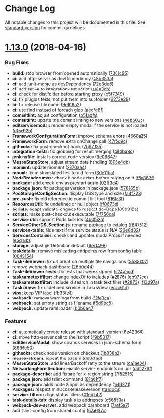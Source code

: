 # Change Log

All notable changes to this project will be documented in this file. See [standard-version](https://github.com/conventional-changelog/standard-version) for commit guidelines.

<a name="1.13.0"></a>
# [1.13.0](https://github.com/dcos/dcos-ui/compare/v1.12.0-rc.1...v1.13.0) (2018-04-16)


### Bug Fixes

* **build:** stop browser from opened automatically ([7301c95](https://github.com/dcos/dcos-ui/commit/7301c95))
* **ci:** add http-server as devDependency ([48b353a](https://github.com/dcos/dcos-ui/commit/48b353a))
* **ci:** add junit-merge as devDependency ([72e3de6](https://github.com/dcos/dcos-ui/commit/72e3de6))
* **ci:** add set -e to integration-test script ([ae1e3cb](https://github.com/dcos/dcos-ui/commit/ae1e3cb))
* **ci:** check for dist folder before starting proxy ([c5f7349](https://github.com/dcos/dcos-ui/commit/c5f7349))
* **ci:** fix plugins tests, not put them into subfolder ([6273e38](https://github.com/dcos/dcos-ui/commit/6273e38))
* **ci:** fix release file name ([9d619a2](https://github.com/dcos/dcos-ui/commit/9d619a2))
* **ci:** use find instead of foreach glob ([aec7e8f](https://github.com/dcos/dcos-ui/commit/aec7e8f))
* **commitlint:** adjust configuration ([b5fadfa](https://github.com/dcos/dcos-ui/commit/b5fadfa))
* **commitlint:** update the commit linting to new versions ([4eb602c](https://github.com/dcos/dcos-ui/commit/4eb602c))
* **editservicemodal:** render empty modal if the service is not loaded ([df5e92b](https://github.com/dcos/dcos-ui/commit/df5e92b))
* **FrameworkConfigurationForm:** improve schema errors ([4668a25](https://github.com/dcos/dcos-ui/commit/4668a25))
* **FrameworkForm:** remove extra onChange call ([47f5d9c](https://github.com/dcos/dcos-ui/commit/47f5d9c))
* **githooks:** fix post-checkout-hook ([7b67d25](https://github.com/dcos/dcos-ui/commit/7b67d25))
* **integration-tests:** fix globbing for result merging ([484ba8c](https://github.com/dcos/dcos-ui/commit/484ba8c))
* **jenkinsfile:** installs correct node version ([9e09647](https://github.com/dcos/dcos-ui/commit/9e09647))
* **MesosStateStore:** adjust stream data handling ([806e4db](https://github.com/dcos/dcos-ui/commit/806e4db))
* **moment:** update moment ([2370aa4](https://github.com/dcos/dcos-ui/commit/2370aa4))
* **mount:** fix mistranslated test to old form ([3de11ba](https://github.com/dcos/dcos-ui/commit/3de11ba))
* **NodeBreadcrumbs:** check if node exists before relying on it ([f5e862f](https://github.com/dcos/dcos-ui/commit/f5e862f))
* **package:** add check-env as prestart again ([02ff3e4](https://github.com/dcos/dcos-ui/commit/02ff3e4))
* **package.json:** fix packages version in package.json ([578165b](https://github.com/dcos/dcos-ui/commit/578165b))
* **PodStorageConfigSection:** display DSS type and size ([fa4f723](https://github.com/dcos/dcos-ui/commit/fa4f723))
* **pre-push:** fix old reference to commit lint tool ([816fc3f](https://github.com/dcos/dcos-ui/commit/816fc3f))
* **ResourcesUtil:** fix undefined or null object ([ff0673d](https://github.com/dcos/dcos-ui/commit/ff0673d))
* **scripts:** adapt validate-engines to respect devDeps ([89b912e](https://github.com/dcos/dcos-ui/commit/89b912e))
* **scripts:** make post-checkout executable ([7f756ca](https://github.com/dcos/dcos-ui/commit/7f756ca))
* **service-util:** support Pods task ids ([4b0f52a](https://github.com/dcos/dcos-ui/commit/4b0f52a))
* **ServiceOtherDSLSection.js:** rename package to catalog ([f647512](https://github.com/dcos/dcos-ui/commit/f647512))
* **services-table:** hide text if the service status is N/A ([20e8d82](https://github.com/dcos/dcos-ui/commit/20e8d82))
* **ServicesContainer:** checks and updates modalProps if needed ([e5d18b1](https://github.com/dcos/dcos-ui/commit/e5d18b1))
* **storage:** adjust getDefinition default ([6e7f498](https://github.com/dcos/dcos-ui/commit/6e7f498))
* **taskdetails:** remove misleading endpoints row from config table ([0049154](https://github.com/dcos/dcos-ui/commit/0049154))
* **TaskFileViewer:** fix url break on multiple file navigations ([3583607](https://github.com/dcos/dcos-ui/commit/3583607))
* remove webpack-dashboard ([26b0d44](https://github.com/dcos/dcos-ui/commit/26b0d44))
* **TaskFileViewer-tests:** fix tests that were skipped ([d24a5cd](https://github.com/dcos/dcos-ui/commit/d24a5cd))
* **tasknametextfilter:** change indexOf to includes ([#2876](https://github.com/dcos/dcos-ui/issues/2876)) ([eb972ce](https://github.com/dcos/dcos-ui/commit/eb972ce))
* **tasknametextfilter:** include id search in task text filter ([#2873](https://github.com/dcos/dcos-ui/issues/2873)) ([f13d97a](https://github.com/dcos/dcos-ui/commit/f13d97a))
* **TasksView:** fix undefined service in TasksView ([ecac61d](https://github.com/dcos/dcos-ui/commit/ecac61d))
* **vips:** keep VIP label ([fb33fe8](https://github.com/dcos/dcos-ui/commit/fb33fe8))
* **webpack:** remove warnings from build ([f3fe3ca](https://github.com/dcos/dcos-ui/commit/f3fe3ca))
* **webpack:** set empty string as filename ([f5d9bc5](https://github.com/dcos/dcos-ui/commit/f5d9bc5))
* **webpack:** update raml loader ([b0b6a47](https://github.com/dcos/dcos-ui/commit/b0b6a47))


### Features

* **ci:** automatically create release with standard-version ([6e42360](https://github.com/dcos/dcos-ui/commit/6e42360))
* **ci:** move http-server call to shellscript ([49b5317](https://github.com/dcos/dcos-ui/commit/49b5317))
* **EditServiceModal:** show cosmos services in json-schema form ([8866e50](https://github.com/dcos/dcos-ui/commit/8866e50))
* **githooks:** check node version on checkout ([1b838b2](https://github.com/dcos/dcos-ui/commit/1b838b2))
* **mesos-stream:** repeat the stream ([de0cfad](https://github.com/dcos/dcos-ui/commit/de0cfad))
* **MesosStateStore:** add linearBackoff retry to the stream ([ca1ae04](https://github.com/dcos/dcos-ui/commit/ca1ae04))
* **NetworkingFormSection:** enable service endpoints on ucr ([ddb279f](https://github.com/dcos/dcos-ui/commit/ddb279f))
* **package-describe:** add fixture for x-region:string ([7f52516](https://github.com/dcos/dcos-ui/commit/7f52516))
* **package.json:** add tslint command ([81b01f7](https://github.com/dcos/dcos-ui/commit/81b01f7))
* **package.json:** adds node & npm as dependency ([1eb1271](https://github.com/dcos/dcos-ui/commit/1eb1271))
* **Packages:** respect minDcosReleaseVersion ([fa1d0c8](https://github.com/dcos/dcos-ui/commit/fa1d0c8))
* **service-filters:** align status filters ([01ed942](https://github.com/dcos/dcos-ui/commit/01ed942))
* **task-details-tab:** display task's ip addresses ([c56553a](https://github.com/dcos/dcos-ui/commit/c56553a))
* **webpack-dev-server:** add webpack dashboard ([7aaf5a7](https://github.com/dcos/dcos-ui/commit/7aaf5a7))
* add tslint-config from shared config ([57a637c](https://github.com/dcos/dcos-ui/commit/57a637c))
